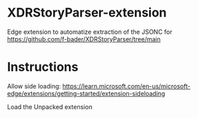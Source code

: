 # XDRStoryParser-extension
Edge extension to automatize extraction of the JSONC for https://github.com/f-bader/XDRStoryParser/tree/main


# Instructions
Allow side loading: https://learn.microsoft.com/en-us/microsoft-edge/extensions/getting-started/extension-sideloading

Load the Unpacked extension
